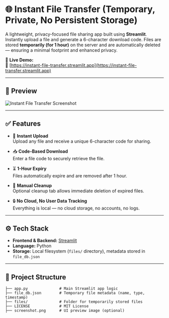 # 🌐 Instant File Transfer (Temporary, Private, No Persistent Storage)

A lightweight, privacy-focused file sharing app built using **Streamlit**. Instantly upload a file and generate a 6-character download code. Files are stored **temporarily (for 1 hour)** on the server and are automatically deleted — ensuring a minimal footprint and enhanced privacy.

🚀 **Live Demo:**  
🔗 [https://instant-file-transfer.streamlit.app](https://instant-file-transfer.streamlit.app)

---

## 📸 Preview

![Instant File Transfer Screenshot](screenshot.png)

---

## ✅ Features

- 📎 **Instant Upload**  
  Upload any file and receive a unique 6-character code for sharing.

- 📥 **Code-Based Download**  
  Enter a file code to securely retrieve the file.

- ⏳ **1-Hour Expiry**  
  Files automatically expire and are removed after 1 hour.

- 🧹 **Manual Cleanup**  
  Optional cleanup tab allows immediate deletion of expired files.

- 🔒 **No Cloud, No User Data Tracking**  
  Everything is local — no cloud storage, no accounts, no logs.

---

## ⚙️ Tech Stack

- **Frontend & Backend:** [Streamlit](https://streamlit.io/)
- **Language:** Python
- **Storage:** Local filesystem (`files/` directory), metadata stored in `file_db.json`

---

## 📁 Project Structure

```plaintext
├── app.py              # Main Streamlit app logic
├── file_db.json        # Temporary file metadata (name, type, timestamp)
├── files/              # Folder for temporarily stored files
├── LICENSE             # MIT License
├── screenshot.png      # UI preview image (optional)
